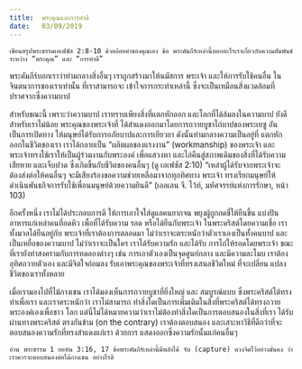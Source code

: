```yaml
---
title:  พระคุณและการทำดี
date:   03/09/2019
---
```


`เขียนสรุปพระธรรมเอเฟซัส 2:8-10 ด้วยถ้อยคำของคุณเอง ข้อ พระคัมภีร์เหล่านี้บอกอะไรเราเกี่ยวกับความสัมพันธ์ระหว่าง “พระคุณ” และ “การทำดี”`

พระคัมภีร์บอกเราว่าท่ามกลางสิ่งอื่นๆ เราถูกสร้างมาให้นมัสการ พระเจ้า และให้การรับใช้คนอื่น ในจินตนาการของเราเท่านั้น ที่เราสามารถจะ เข้าใจการกระทำเหล่านี้ ซึ่งจะเป็นเหมือนสิ่งแวดล้อมที่ปราศจากซึ่งความบาป

สำหรับขณะนี้ เพราะว่าความบาป เราทราบเพียงสิ่งที่แตกหักออก และโลกที่ได้ล้มลงในความบาป ยังดีสำหรับเราไม่น้อย พระคุณของพระเจ้าที่ ได้สำแดงออกมาโดยการถวายบูชาไถ่บาปของพระเยซู อันเป็นการเปิดทาง ให้มนุษย์ได้รับการอภัยบาปและการเยียวยา ดังนั้นท่ามกลางความเป็นอยู่ที่ แตกหักออกในชีวิตของเรา เราได้กลายเป็น “ผลิตผลของแรงงาน” (workmanship) ของพระเจ้า และพระเจ้าทรงใช้เราให้เป็นผู้ร่วมงานกับพระองค์ เพื่อแสวงหา และไถ่คืนสู่สภาพเดิมของสิ่งที่ได้รับความเสียหาย และเจ็บปวด ซึ่งเกิดขึ้นกับชีวิตของคนอื่นๆ (ดู เอเฟซัส 2:10) “เหล่าผู้ได้รับจากพระเจ้าจะ ต้องส่งต่อให้คนอื่นๆ จะมีเสียงร้องขอความช่วยเหลือมาจากทุกทิศทาง พระเจ้า ทรงเรียกมนุษย์ให้ดำเนินพันธกิจการรับใช้เพื่อนมนุษย์ด้วยความยินดี” (เอลเลน จี. ไว้ท์, มหัศจรรย์แห่งการรักษา, หน้า 103)

อีกครั้งหนึ่ง เราไม่ได้ประกอบการดี ให้การเอาใจใส่ดูแลคนยากจน พยุงผู้ถูกกดขี่ให้ยืนขึ้น แบ่งปันอาหารแก่เหล่าคนที่อดหิว เพื่อที่ได้รับความ รอด หรือได้ยืนกับพระเจ้า ในพระคริสต์โดยความเชื่อ เราทั้งมวลได้ยืนอยู่กับ พระเจ้าที่เราต้องการตลอดมา ไม่ว่าเราจะตระหนักว่าตัวเราเองเป็นทั้งคนบาป และเป็นเหยื่อของความบาป ไม่ว่าเราจะเป็นใคร เราได้รับความรัก และได้รับ การไถ่ให้รอดโดยพระเจ้า ขณะที่เรายังทำสงครามกับการทดลองต่างๆ เช่น การเอาตัวเองเป็นจุดศูนย์กลาง และมีความละโมบ เราต้องอุทิศถวายตัวเอง และมีจิตใจถ่อมลง รับเอาพระคุณของพระเจ้าที่ทรงเสนอชีวิตใหม่ ที่จะเปลี่ยน แปลงชีวิตของเราทั้งหลาย

เมื่อเรามองไปที่ไม้กางเขน เราได้มองเห็นการถวายบูชาที่ยิ่งใหญ่ และ สมบูรณ์แบบ ซึ่งพระคริสต์ได้ทรงทำเพื่อเรา และเราตระหนักว่า เราไม่สามารถ ทำสิ่งใดเป็นการเพิ่มเติมในสิ่งที่พระคริสต์ได้ทรงถวายพระองค์เองเพื่อชาว โลก แต่นี่ไม่ได้หมายความว่าเราไม่ต้องทำสิ่งใดเป็นการตอบสนองในสิ่งที่เรา ได้รับผ่านทางพระคริสต์ ตรงกันข้าม (on the contrary) เราต้องตอบสนอง และเสาะหาวิธีที่ดีกว่าที่จะตอบสนองความรักที่ทรงสำแดงแก่เรา ด้วยการ แสดงออกซึ่งความรักนั้นแก่คนอื่นๆ

`อ่าน พระธรรม 1 ยอห์น 3:16, 17 ข้อพระคัมภีร์เหล่านี้มีพลังได้ จับ (capture) ดวงจิตไว้อย่างมั่นคง ว่าเราควรจะตอบสนองต่อไม้กางเขน อย่างไรดี`